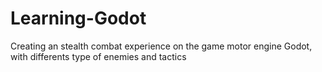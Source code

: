# Learning-Godot
Creating an stealth combat experience on the game motor engine Godot, with differents type of enemies and tactics
